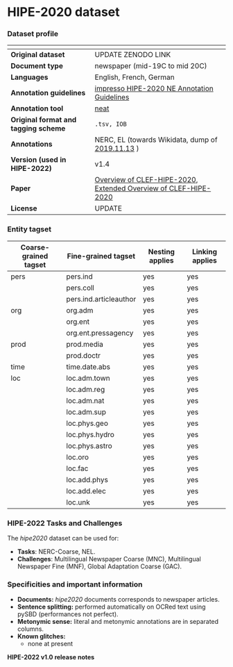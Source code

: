 # HIPE-2020 dataset

### Dataset profile

| <!-- -->    | <!-- -->    |
|-------------|-------------|
| **Original dataset**    | UPDATE ZENODO LINK |
| **Document type**       | newspaper (mid-19C to mid 20C) |
| **Languages**           | English, French, German |
| **Annotation guidelines** |[impresso HIPE-2020 NE Annotation Guidelines](https://zenodo.org/record/3585750)  |
| **Annotation tool**     | [neat](https://github.com/qurator-spk/neat/blob/master/README.md#22-data-format) |
| **Original format and tagging scheme** |`.tsv, IOB` |
| **Annotations**          | NERC, EL (towards Wikidata, dump of [2019.11.13](https://files.ifi.uzh.ch/cl/siclemat/impresso/clef-hipe-2020/wikidata-2019-11-13.nt.bz2) ) |
| **Version (used in HIPE-2022)**   | v1.4 |
| **Paper**               |[Overview of CLEF-HIPE-2020](https://dl.acm.org/doi/abs/10.1007/978-3-030-58219-7_21), [Extended Overview of CLEF-HIPE-2020](https://infoscience.epfl.ch/record/281054)|
| **License** | UPDATE |


### Entity tagset 

| Coarse-grained tagset | Fine-grained tagset | Nesting applies | Linking applies | 
| ------| ------------| --------| --------|
| pers | pers.ind | yes     | yes     |
|  | pers.coll | yes     | yes     |
|  | pers.ind.articleauthor | yes     | yes     |
| org | org.adm | yes     | yes     |
|  | org.ent | yes     | yes     |
|  | org.ent.pressagency | yes     | yes     |
| prod | prod.media | yes     | yes     |
|  | prod.doctr | yes     | yes     |
| time | time.date.abs | yes     | yes     |
| loc | loc.adm.town | yes     | yes     |
| | loc.adm.reg | yes     | yes     |
|  | loc.adm.nat | yes     | yes     |
|  | loc.adm.sup | yes     | yes     |
|  | loc.phys.geo | yes     | yes     |
|  | loc.phys.hydro | yes     | yes     |
|  | loc.phys.astro | yes     | yes     |
|  | loc.oro | yes     | yes     |
|  | loc.fac | yes     | yes     |
|  | loc.add.phys | yes     | yes     |
|  | loc.add.elec | yes     | yes     |
|  | loc.unk | yes     | yes     |


### HIPE-2022 Tasks and Challenges

The *hipe2020* dataset can be used for:    

- **Tasks**: NERC-Coarse,  NEL.
- **Challenges**: Multilingual Newspaper Coarse (MNC), Multilingual Newspaper Fine (MNF), Global Adaptation Coarse (GAC).


### Specificities and important information

- **Documents:** *hipe2020* documents corresponds to newspaper articles.
- **Sentence splitting:** performed automatically on OCRed text using pySBD (performances not perfect).
- **Metonymic sense:** literal and metonymic annotations are in separated columns. 
- **Known glitches:**
	 - none at present

**HIPE-2022 v1.0 release notes**
